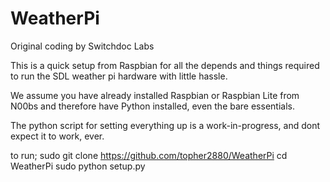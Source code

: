 # WeatherPi

Original coding by Switchdoc Labs

This is a quick setup from Raspbian for all the depends and things required to run the SDL weather pi hardware with little hassle.

We assume you have already installed Raspbian or Raspbian Lite from N00bs and therefore have Python installed, even the bare essentials.

The python script for setting everything up is a work-in-progress, and dont expect it to work, ever.

to run;
sudo git clone https://github.com/topher2880/WeatherPi 
cd WeatherPi
sudo python setup.py



